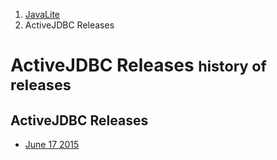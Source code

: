 <ol class=breadcrumb>
   <li><a href=/>JavaLite</a></li>
   <li class=active>ActiveJDBC Releases</li>
</ol>
<div class=page-header>
   <h1>ActiveJDBC Releases <small>history of releases</small></h1>
</div>

## ActiveJDBC Releases

* [June 17 2015](activejdbc-release-notes-june17-2015)


